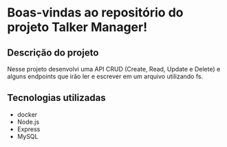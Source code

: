 # Boas-vindas ao repositório do projeto Talker Manager!
## Descrição do projeto
Nesse projeto desenvolvi uma API CRUD (Create, Read, Update e Delete) e alguns endpoints que irão ler e escrever em um arquivo utilizando fs.

## Tecnologias utilizadas
- docker
- Node.js
- Express 
- MySQL
